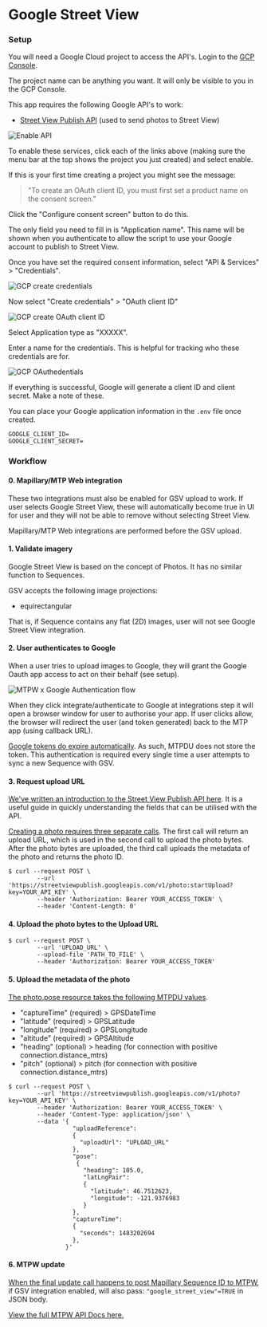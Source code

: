 # Google Street View

### **Setup**

You will need a Google Cloud project to access the API's. Login to the [GCP Console](https://console.developers.google.com/).

The project name can be anything you want. It will only be visible to you in the GCP Console.

This app requires the following Google API's to work:

* [Street View Publish API](https://console.cloud.google.com/apis/library/streetviewpublish.googleapis.com) \(used to send photos to Street View\)

![Enable API](../../../.gitbook/assets/gcp-enable-api.png)

To enable these services, click each of the links above \(making sure the menu bar at the top shows the project you just created\) and select enable.

If this is your first time creating a project you might see the message:

> "To create an OAuth client ID, you must first set a product name on the consent screen."

Click the "Configure consent screen" button to do this.

The only field you need to fill in is "Application name". This name will be shown when you authenticate to allow the script to use your Google account to publish to Street View.

Once you have set the required consent information, select "API & Services" &gt; "Credentials".

![GCP create credentials](../../../.gitbook/assets/gcp-create-credentials.png)

Now select "Create credentials" &gt; "OAuth client ID"

![GCP create OAuth client ID](../../../.gitbook/assets/gcp-create-oauth-client-id.png)

Select Application type as "XXXXX".

Enter a name for the credentials. This is helpful for tracking who these credentials are for.

![GCP OAuthedentials](../../../.gitbook/assets/gcp-oauth-credentials.png)

If everything is successful, Google will generate a client ID and client secret. Make a note of these.

You can place your Google application information in the `.env` file once created.

```text
GOOGLE_CLIENT_ID=
GOOGLE_CLIENT_SECRET=
```

### Workflow

#### 0. Mapillary/MTP Web integration

These two integrations must also be enabled for GSV upload to work. If user selects Google Street View, these will automatically become true in UI for user and they will not be able to remove without selecting Street View.

Mapillary/MTP Web integrations are performed before the GSV upload.

#### 1. Validate imagery

Google Street View is based on the concept of Photos. It has no similar function to Sequences.

GSV accepts the following image projections:

* equirectangular

That is, if Sequence contains any flat \(2D\) images, user will not see Google Street View integration.

#### 2. User authenticates to Google

When a user tries to upload images to Google, they will grant the Google Oauth app access to act on their behalf \(see setup\).

![MTPW x Google Authentication flow](../../../.gitbook/assets/authenticate-google-account.png)

When they click integrate/authenticate to Google at integrations step it will open a browser window for user to authorise your app. If user clicks allow, the browser will redirect the user \(and token generated\) back to the MTP app \(using callback URL\).

[Google tokens do expire automatically](https://developers.google.com/identity/protocols/oauth2). As such, MTPDU does not store the token. This authentication is required every single time a user attempts to sync a new Sequence with GSV.

#### 3. Request upload URL

[We've written an introduction to the Street View Publish API here](https://www.trekview.org/blog/2020/street-view-publish-api-quick-start-guide/). It is a useful guide in quickly understanding the fields that can be utilised with the API.

[Creating a photo requires three separate calls](https://developers.google.com/streetview/publish/first-app#uploading-a-photo). The first call will return an upload URL, which is used in the second call to upload the photo bytes. After the photo bytes are uploaded, the third call uploads the metadata of the photo and returns the photo ID.

```text
$ curl --request POST \
        --url 'https://streetviewpublish.googleapis.com/v1/photo:startUpload?key=YOUR_API_KEY' \
        --header 'Authorization: Bearer YOUR_ACCESS_TOKEN' \
        --header 'Content-Length: 0'
```

####  4. Upload the photo bytes to the Upload URL

```text
$ curl --request POST \
        --url 'UPLOAD_URL' \
        --upload-file 'PATH_TO_FILE' \
        --header 'Authorization: Bearer YOUR_ACCESS_TOKEN'
```

#### 5. Upload the metadata of the photo

[The photo.pose resource takes the following MTPDU values](https://developers.google.com/streetview/publish/reference/rest/v1/photo#pose).

* "captureTime" \(required\) &gt; GPSDateTime
* "latitude" \(required\) &gt; GPSLatitude
* "longitude" \(required\) &gt; GPSLongitude
* "altitude" \(required\) &gt; GPSAltitude
* "heading" \(optional\) &gt; heading \(for connection with positive connection.distance\_mtrs\)
* "pitch" \(optional\) &gt; pitch \(for connection with positive connection.distance\_mtrs\)

```text
$ curl --request POST \
        --url 'https://streetviewpublish.googleapis.com/v1/photo?key=YOUR_API_KEY' \
        --header 'Authorization: Bearer YOUR_ACCESS_TOKEN' \
        --header 'Content-Type: application/json' \
        --data '{
                  "uploadReference":
                  {
                    "uploadUrl": "UPLOAD_URL"
                  },
                  "pose":
                   {
                     "heading": 105.0,
                     "latLngPair":
                     {
                       "latitude": 46.7512623,
                       "longitude": -121.9376983
                     }
                  },
                  "captureTime":
                  {
                    "seconds": 1483202694
                  },
                }'
```

#### 6. MTPW update

[When the final update call happens to post Mapillary Sequence ID to MTPW](mapillary.md#9-mtpw-sync), if GSV integration enabled, will also pass: `"google_street_view"=TRUE` in JSON body.

[View the full MTPW API Docs here.](../../../mtp-web/developer-docs/api.md)

